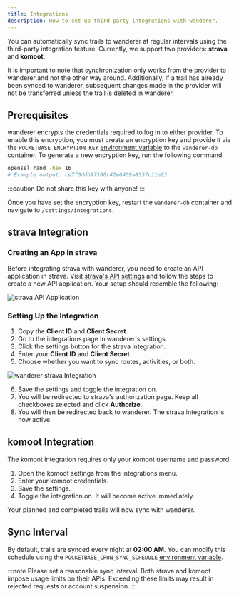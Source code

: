 ```yaml
---
title: Integrations
description: How to set up third-party integrations with wanderer.
---
```


You can automatically sync trails to wanderer at regular intervals using the third-party integration feature. Currently, we support two providers: **strava** and **komoot**.

It is important to note that synchronization only works from the provider to wanderer and not the other way around. Additionally, if a trail has already been synced to wanderer, subsequent changes made in the provider will not be transferred unless the trail is deleted in wanderer.

## Prerequisites

wanderer encrypts the credentials required to log in to either provider. To enable this encryption, you must create an encryption key and provide it via the `POCKETBASE_ENCRYPTION_KEY` [environment variable](/getting-started/configuration#pocketbase) to the `wanderer-db` container. To generate a new encryption key, run the following command:

```bash
openssl rand -hex 16
# Example output: ce7f0ddb97100c42e6409a8537c11e23
```

:::caution
Do not share this key with anyone!
:::

Once you have set the encryption key, restart the `wanderer-db` container and navigate to `/settings/integrations`.

## strava Integration

### Creating an App in strava

Before integrating strava with wanderer, you need to create an API application in strava. Visit [strava's API settings](https://www.strava.com/settings/api) and follow the steps to create a new API application. Your setup should resemble the following:

![strava API Application](../../../assets/guides/strava_api_app.png)

### Setting Up the Integration

1. Copy the **Client ID** and **Client Secret**.
2. Go to the integrations page in wanderer's settings.
3. Click the settings button for the strava integration.
4. Enter your **Client ID** and **Client Secret**.
5. Choose whether you want to sync routes, activities, or both.

![wanderer strava Integration](../../../assets/guides/wanderer_integration_strava.png)

6. Save the settings and toggle the integration on.
7. You will be redirected to strava's authorization page. Keep all checkboxes selected and click **Authorize**.
8. You will then be redirected back to wanderer. The strava integration is now active.

## komoot Integration

The komoot integration requires only your komoot username and password:

1. Open the komoot settings from the integrations menu.
2. Enter your komoot credentials.
3. Save the settings.
4. Toggle the integration on. It will become active immediately.

Your planned and completed trails will now sync with wanderer.

## Sync Interval

By default, trails are synced every night at **02:00 AM**. You can modify this schedule using the `POCKETBASE_CRON_SYNC_SCHEDULE` [environment variable](/getting-started/configuration#pocketbase).

:::note
Please set a reasonable sync interval. Both strava and komoot impose usage limits on their APIs. Exceeding these limits may result in rejected requests or account suspension.
:::

